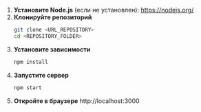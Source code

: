 1. **Установите Node.js** (если не установлен): 
   https://nodejs.org/
2. **Клонируйте репозиторий**
   ```sh
   git clone <URL_REPOSITORY>
   cd <REPOSITORY_FOLDER>
   ```
3. **Установите зависимости**
   ```sh
   npm install
   ```
4. **Запустите сервер**
   ```sh
   npm start
   ```
5. **Откройте в браузере**
   http://localhost:3000


